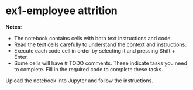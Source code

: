 # ex1-employee attrition

**Notes**:
- The notebook contains cells with both text instructions and code.
- Read the text cells carefully to understand the context and instructions.
- Execute each code cell in order by selecting it and pressing Shift + Enter.
- Some cells will have # TODO comments. These indicate tasks you need to complete. Fill in the required code to complete these tasks.

Upload the notebook into Jupyter and follow the instructions.